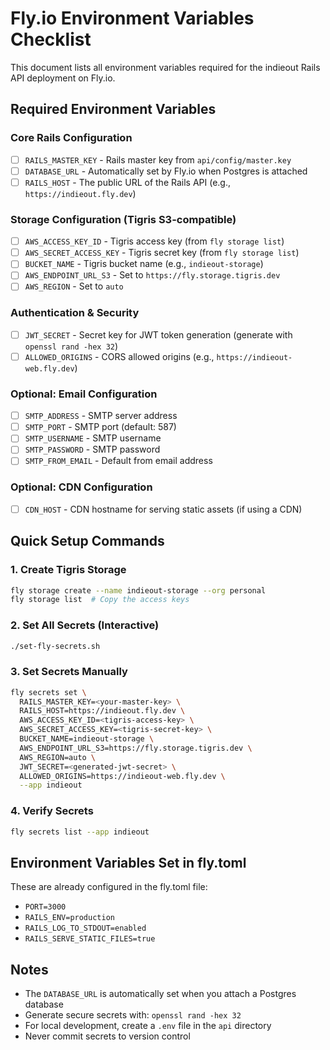 # Fly.io Environment Variables Checklist

This document lists all environment variables required for the indieout Rails API deployment on Fly.io.

## Required Environment Variables

### Core Rails Configuration
- [ ] `RAILS_MASTER_KEY` - Rails master key from `api/config/master.key`
- [ ] `DATABASE_URL` - Automatically set by Fly.io when Postgres is attached
- [ ] `RAILS_HOST` - The public URL of the Rails API (e.g., `https://indieout.fly.dev`)

### Storage Configuration (Tigris S3-compatible)
- [ ] `AWS_ACCESS_KEY_ID` - Tigris access key (from `fly storage list`)
- [ ] `AWS_SECRET_ACCESS_KEY` - Tigris secret key (from `fly storage list`)
- [ ] `BUCKET_NAME` - Tigris bucket name (e.g., `indieout-storage`)
- [ ] `AWS_ENDPOINT_URL_S3` - Set to `https://fly.storage.tigris.dev`
- [ ] `AWS_REGION` - Set to `auto`

### Authentication & Security
- [ ] `JWT_SECRET` - Secret key for JWT token generation (generate with `openssl rand -hex 32`)
- [ ] `ALLOWED_ORIGINS` - CORS allowed origins (e.g., `https://indieout-web.fly.dev`)

### Optional: Email Configuration
- [ ] `SMTP_ADDRESS` - SMTP server address
- [ ] `SMTP_PORT` - SMTP port (default: 587)
- [ ] `SMTP_USERNAME` - SMTP username
- [ ] `SMTP_PASSWORD` - SMTP password
- [ ] `SMTP_FROM_EMAIL` - Default from email address

### Optional: CDN Configuration
- [ ] `CDN_HOST` - CDN hostname for serving static assets (if using a CDN)

## Quick Setup Commands

### 1. Create Tigris Storage
```bash
fly storage create --name indieout-storage --org personal
fly storage list  # Copy the access keys
```

### 2. Set All Secrets (Interactive)
```bash
./set-fly-secrets.sh
```

### 3. Set Secrets Manually
```bash
fly secrets set \
  RAILS_MASTER_KEY=<your-master-key> \
  RAILS_HOST=https://indieout.fly.dev \
  AWS_ACCESS_KEY_ID=<tigris-access-key> \
  AWS_SECRET_ACCESS_KEY=<tigris-secret-key> \
  BUCKET_NAME=indieout-storage \
  AWS_ENDPOINT_URL_S3=https://fly.storage.tigris.dev \
  AWS_REGION=auto \
  JWT_SECRET=<generated-jwt-secret> \
  ALLOWED_ORIGINS=https://indieout-web.fly.dev \
  --app indieout
```

### 4. Verify Secrets
```bash
fly secrets list --app indieout
```

## Environment Variables Set in fly.toml
These are already configured in the fly.toml file:
- `PORT=3000`
- `RAILS_ENV=production`
- `RAILS_LOG_TO_STDOUT=enabled`
- `RAILS_SERVE_STATIC_FILES=true`

## Notes
- The `DATABASE_URL` is automatically set when you attach a Postgres database
- Generate secure secrets with: `openssl rand -hex 32`
- For local development, create a `.env` file in the `api` directory
- Never commit secrets to version control